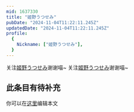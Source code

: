 ```yaml
---
mid: 1637330
title: "姬野うつせみ"
pubDate: "2024-11-04T11:22:11.245Z"
updatedDate: "2024-11-04T11:22:11.245Z"
profile:
  {
    Nickname: ["姬野うつせみ"],
  }
---
```


关注[姬野うつせみ](https://space.bilibili.com/1637330)谢谢喵~ 关注[姬野うつせみ](https://space.bilibili.com/1637330)谢谢喵~

## 此条目有待补充
你可以在[这里](https://github.com/Yuhanawa/VTuber.ICU-Content/edit/master/v/姬野うつせみ/index.md)编辑本文
